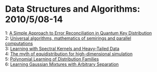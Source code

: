 # Data Structures and Algorithms: 2010/5/08-14  
1: [A Simple Approach to Error Reconciliation in Quantum Key Distribution](https://doi.org/10.48550/arXiv.1005.1206)  
2: [Universal algorithms, mathematics of semirings and parallel computations](https://doi.org/10.48550/arXiv.1005.1252)  
3: [Learning with Spectral Kernels and Heavy-Tailed Data](https://doi.org/10.48550/arXiv.0906.4539)  
4: [The myth of equidistribution for high-dimensional simulation](https://doi.org/10.48550/arXiv.1005.1320)  
5: [Polynomial Learning of Distribution Families](https://doi.org/10.48550/arXiv.1004.4864)  
6: [Learning Gaussian Mixtures with Arbitrary Separation](https://doi.org/10.48550/arXiv.0907.1054)  